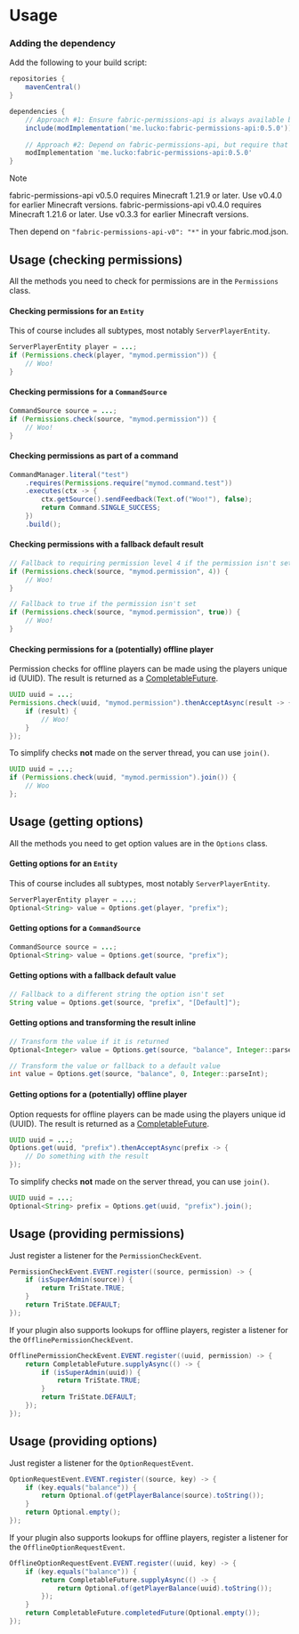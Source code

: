 # Usage

### Adding the dependency

Add the following to your build script:
```groovy
repositories {
    mavenCentral()
}

dependencies {
    // Approach #1: Ensure fabric-permissions-api is always available by including it within your own jar (it's only ~12KB!)
    include(modImplementation('me.lucko:fabric-permissions-api:0.5.0'))
    
    // Approach #2: Depend on fabric-permissions-api, but require that users install it themselves
    modImplementation 'me.lucko:fabric-permissions-api:0.5.0'
}
```

> [!NOTE]
> fabric-permissions-api v0.5.0 requires Minecraft 1.21.9 or later. Use v0.4.0 for earlier Minecraft versions.
> fabric-permissions-api v0.4.0 requires Minecraft 1.21.6 or later. Use v0.3.3 for earlier Minecraft versions.

Then depend on `"fabric-permissions-api-v0": "*"` in your fabric.mod.json.

## Usage (checking permissions)

All the methods you need to check for permissions are in the `Permissions` class.

#### Checking permissions for an `Entity`
This of course includes all subtypes, most notably `ServerPlayerEntity`.

```java
ServerPlayerEntity player = ...;
if (Permissions.check(player, "mymod.permission")) {
    // Woo!
}
```

#### Checking permissions for a `CommandSource`

```java
CommandSource source = ...;
if (Permissions.check(source, "mymod.permission")) {
    // Woo!
}
```

#### Checking permissions as part of a command

```java
CommandManager.literal("test")
    .requires(Permissions.require("mymod.command.test"))
    .executes(ctx -> {
        ctx.getSource().sendFeedback(Text.of("Woo!"), false);
        return Command.SINGLE_SUCCESS;
    })
    .build();
```

#### Checking permissions with a fallback default result

```java
// Fallback to requiring permission level 4 if the permission isn't set
if (Permissions.check(source, "mymod.permission", 4)) {
    // Woo!
}
```

```java
// Fallback to true if the permission isn't set
if (Permissions.check(source, "mymod.permission", true)) {
    // Woo!
}
```

#### Checking permissions for a (potentially) offline player
Permission checks for offline players can be made using the players unique id (UUID). The result is returned as a [CompletableFuture](https://docs.oracle.com/en/java/javase/17/docs/api/java.base/java/util/concurrent/CompletableFuture.html).
```java
UUID uuid = ...;
Permissions.check(uuid, "mymod.permission").thenAcceptAsync(result -> {
    if (result) {
        // Woo!
    }
});
```

To simplify checks **not** made on the server thread, you can use `join()`.
```java
UUID uuid = ...;
if (Permissions.check(uuid, "mymod.permission").join()) {
    // Woo    
};
```

## Usage (getting options)

All the methods you need to get option values are in the `Options` class.

#### Getting options for an `Entity`
This of course includes all subtypes, most notably `ServerPlayerEntity`.

```java
ServerPlayerEntity player = ...;
Optional<String> value = Options.get(player, "prefix");
```

#### Getting options for a `CommandSource`

```java
CommandSource source = ...;
Optional<String> value = Options.get(source, "prefix");
```

#### Getting options with a fallback default value

```java
// Fallback to a different string the option isn't set
String value = Options.get(source, "prefix", "[Default]");
```

#### Getting options and transforming the result inline

```java
// Transform the value if it is returned
Optional<Integer> value = Options.get(source, "balance", Integer::parseInt);

// Transform the value or fallback to a default value
int value = Options.get(source, "balance", 0, Integer::parseInt);
```

#### Getting options for a (potentially) offline player
Option requests for offline players can be made using the players unique id (UUID). The result is returned as a [CompletableFuture](https://docs.oracle.com/en/java/javase/17/docs/api/java.base/java/util/concurrent/CompletableFuture.html).
```java
UUID uuid = ...;
Options.get(uuid, "prefix").thenAcceptAsync(prefix -> {
    // Do something with the result
});
```

To simplify checks **not** made on the server thread, you can use `join()`.
```java
UUID uuid = ...;
Optional<String> prefix = Options.get(uuid, "prefix").join();
```

## Usage (providing permissions)

Just register a listener for the `PermissionCheckEvent`.

```java
PermissionCheckEvent.EVENT.register((source, permission) -> {
    if (isSuperAdmin(source)) {
        return TriState.TRUE;
    }
    return TriState.DEFAULT;
});
```

If your plugin also supports lookups for offline players, register a listener for the `OfflinePermissionCheckEvent`.

```java
OfflinePermissionCheckEvent.EVENT.register((uuid, permission) -> {
    return CompletableFuture.supplyAsync(() -> {
        if (isSuperAdmin(uuid)) {
            return TriState.TRUE;
        }
        return TriState.DEFAULT;
    });
});
```

## Usage (providing options)

Just register a listener for the `OptionRequestEvent`.

```java
OptionRequestEvent.EVENT.register((source, key) -> {
    if (key.equals("balance")) {
        return Optional.of(getPlayerBalance(source).toString());
    }
    return Optional.empty();
});
```

If your plugin also supports lookups for offline players, register a listener for the `OfflineOptionRequestEvent`.

```java
OfflineOptionRequestEvent.EVENT.register((uuid, key) -> {
    if (key.equals("balance")) {
        return CompletableFuture.supplyAsync(() -> {
            return Optional.of(getPlayerBalance(uuid).toString());
        });
    }
    return CompletableFuture.completedFuture(Optional.empty());
});
```

